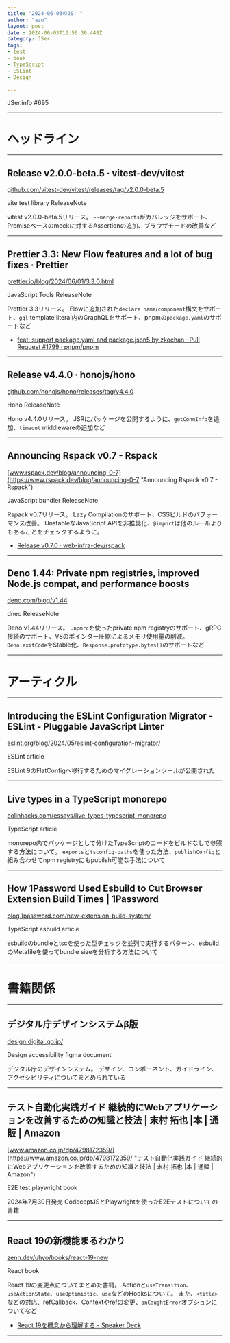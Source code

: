```yaml
---
title: "2024-06-03のJS: "
author: "azu"
layout: post
date : 2024-06-03T12:56:36.448Z
category: JSer
tags:
- test
- book
- TypeScript
- ESLint
- Design

---
```


JSer.info #695

----

<h1 class="site-genre">ヘッドライン</h1>

----

## Release v2.0.0-beta.5 · vitest-dev/vitest
[github.com/vitest-dev/vitest/releases/tag/v2.0.0-beta.5](https://github.com/vitest-dev/vitest/releases/tag/v2.0.0-beta.5 "Release v2.0.0-beta.5 · vitest-dev/vitest")
<p class="jser-tags jser-tag-icon"><span class="jser-tag">vite</span> <span class="jser-tag">test</span> <span class="jser-tag">library</span> <span class="jser-tag">ReleaseNote</span></p>

vitest v2.0.0-beta.5リリース。
`--merge-reports`がカバレッジをサポート、Promiseベースのmockに対するAssertionの追加、ブラウザモードの改善など


----

## Prettier 3.3: New Flow features and a lot of bug fixes · Prettier
[prettier.io/blog/2024/06/01/3.3.0.html](https://prettier.io/blog/2024/06/01/3.3.0.html "Prettier 3.3: New Flow features and a lot of bug fixes · Prettier")
<p class="jser-tags jser-tag-icon"><span class="jser-tag">JavaScript</span> <span class="jser-tag">Tools</span> <span class="jser-tag">ReleaseNote</span></p>

Prettier 3.3リリース。
Flowに追加された`declare name`/`component`構文をサポート、`gql` template literal内のGraphQLをサポート、pnpmの`package.yaml`のサポートなど

- [feat: support package.yaml and package.json5 by zkochan · Pull Request #1799 · pnpm/pnpm](https://github.com/pnpm/pnpm/pull/1799 "feat: support package.yaml and package.json5 by zkochan · Pull Request #1799 · pnpm/pnpm")

----

## Release v4.4.0 · honojs/hono
[github.com/honojs/hono/releases/tag/v4.4.0](https://github.com/honojs/hono/releases/tag/v4.4.0 "Release v4.4.0 · honojs/hono")
<p class="jser-tags jser-tag-icon"><span class="jser-tag">Hono</span> <span class="jser-tag">ReleaseNote</span></p>

Hono v4.4.0リリース。
JSRにパッケージを公開するように、`getConnInfo`を追加、`timeout` middlewareの追加など


----

## Announcing Rspack v0.7 - Rspack
[www.rspack.dev/blog/announcing-0-7](https://www.rspack.dev/blog/announcing-0-7 "Announcing Rspack v0.7 - Rspack")
<p class="jser-tags jser-tag-icon"><span class="jser-tag">JavaScript</span> <span class="jser-tag">bundler</span> <span class="jser-tag">ReleaseNote</span></p>

Rspack v0.7リリース。
Lazy Compilationのサポート、CSSビルドのパフォーマンス改善。
UnstableなJavaScript APIを非推奨化、`@import`は他のルールよりもあることをチェックするように。

- [Release v0.7.0 · web-infra-dev/rspack](https://github.com/web-infra-dev/rspack/releases/tag/v0.7.0 "Release v0.7.0 · web-infra-dev/rspack")

----

## Deno 1.44: Private npm registries, improved Node.js compat, and performance boosts
[deno.com/blog/v1.44](https://deno.com/blog/v1.44 "Deno 1.44: Private npm registries, improved Node.js compat, and performance boosts")
<p class="jser-tags jser-tag-icon"><span class="jser-tag">dneo</span> <span class="jser-tag">ReleaseNote</span></p>

Deno v1.44リリース。
`.npmrc`を使ったprivate npm registryのサポート、gRPC接続のサポート、V8のポインター圧縮によるメモリ使用量の削減。
`Deno.exitCode`をStable化、`Response.prototype.bytes()`のサポートなど


----
<h1 class="site-genre">アーティクル</h1>

----

## Introducing the ESLint Configuration Migrator - ESLint - Pluggable JavaScript Linter
[eslint.org/blog/2024/05/eslint-configuration-migrator/](https://eslint.org/blog/2024/05/eslint-configuration-migrator/ "Introducing the ESLint Configuration Migrator - ESLint - Pluggable JavaScript Linter")
<p class="jser-tags jser-tag-icon"><span class="jser-tag">ESLint</span> <span class="jser-tag">article</span></p>

ESLint 9のFlatConfigへ移行するためのマイグレーションツールが公開された


----

## Live types in a TypeScript monorepo
[colinhacks.com/essays/live-types-typescript-monorepo](https://colinhacks.com/essays/live-types-typescript-monorepo "Live types in a TypeScript monorepo")
<p class="jser-tags jser-tag-icon"><span class="jser-tag">TypeScript</span> <span class="jser-tag">article</span></p>

monorepo内でパッケージとして分けたTypeScriptのコードをビルドなしで参照する方法について。
`exports`と`tsconfig-paths`を使った方法、`publishConfig`と組み合わせてnpm registryにもpubilsh可能な手法について


----

## How 1Password Used Esbuild to Cut Browser Extension Build Times | 1Password
[blog.1password.com/new-extension-build-system/](https://blog.1password.com/new-extension-build-system/ "How 1Password Used Esbuild to Cut Browser Extension Build Times | 1Password")
<p class="jser-tags jser-tag-icon"><span class="jser-tag">TypeScript</span> <span class="jser-tag">esbuild</span> <span class="jser-tag">article</span></p>

esbuildのbundleとtscを使った型チェックを並列で実行するパターン、esbuildのMetafileを使ってbundle sizeを分析する方法について


----
<h1 class="site-genre">書籍関係</h1>

----

## デジタル庁デザインシステムβ版
[design.digital.go.jp/](https://design.digital.go.jp/ "デジタル庁デザインシステムβ版")
<p class="jser-tags jser-tag-icon"><span class="jser-tag">Design</span> <span class="jser-tag">accessibility</span> <span class="jser-tag">figma</span> <span class="jser-tag">document</span></p>

デジタル庁のデザインシステム。
デザイン、コンポーネント、ガイドライン、アクセシビリティについてまとめられている


----

## テスト自動化実践ガイド 継続的にWebアプリケーションを改善するための知識と技法 | 末村 拓也 |本 | 通販 | Amazon
[www.amazon.co.jp/dp/4798172359/](https://www.amazon.co.jp/dp/4798172359/ "テスト自動化実践ガイド 継続的にWebアプリケーションを改善するための知識と技法 | 末村 拓也 |本 | 通販 | Amazon")
<p class="jser-tags jser-tag-icon"><span class="jser-tag">E2E</span> <span class="jser-tag">test</span> <span class="jser-tag">playwright</span> <span class="jser-tag">book</span></p>

2024年7月30日発売
CodeceptJSとPlaywrightを使ったE2Eテストについての書籍


----

## React 19の新機能まるわかり
[zenn.dev/uhyo/books/react-19-new](https://zenn.dev/uhyo/books/react-19-new "React 19の新機能まるわかり")
<p class="jser-tags jser-tag-icon"><span class="jser-tag">React</span> <span class="jser-tag">book</span></p>

React 19の変更点についてまとめた書籍。
Actionと`useTransition`、`useActionState`、`useOptimistic`、`use`などのHooksについて。
また、`<title>`などの対応、refCallback、Contextやrefの変更、`onCaughtError`オプションについてなど

- [React 19を概念から理解する - Speaker Deck](https://speakerdeck.com/player/98422ddec1914f339c53f9c299f80ce6?title=false&skipResize=true "React 19を概念から理解する - Speaker Deck")

----
